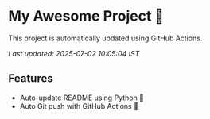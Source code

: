 # My Awesome Project 🚀

This project is automatically updated using GitHub Actions.

_Last updated: 2025-07-02 10:05:04 IST_

## Features
- Auto-update README using Python 🐍
- Auto Git push with GitHub Actions 🤖
